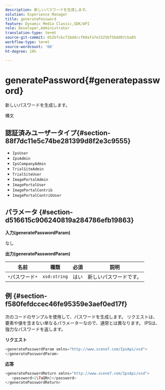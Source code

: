 ```yaml
---
description: 新しいパスワードを生成します。
solution: Experience Manager
title: generatePassword
feature: Dynamic Media Classic,SDK/API
role: Developer,Administrator
translation-type: tm+mt
source-git-commit: 052bfcbcf1bd4ccf60afa7e3325bf58dd07cba85
workflow-type: tm+mt
source-wordcount: '66'
ht-degree: 18%

---
```



# generatePassword{#generatepassword}

新しいパスワードを生成します。

構文

## 認証済みユーザータイプ{#section-88f7dc11e5c74be281399d8f2e3c9555}

* `IpsUser`
* `IpsAdmin`
* `IpsCompanyAdmin`
* `TrialSiteAdmin`
* `TrialSiteUser`
* `ImagePortalAdmin`
* `ImagePortalUser`
* `ImagePortalContrib`
* `ImagePortalContribUser`

## パラメータ {#section-d516615c906240819a284786efb19863}

**入力(generatePasswordParam)**

なし

**出力(generatePasswordParam)**

| 名前 | 種類 | 必須 | 説明 |
|---|---|---|---|
| `*`パスワード`*` | `xsd:string` | はい | 新しいパスワードです。 |

## 例 {#section-f580fefdccec46fe95359e3aef0ed17f}

次のコードのサンプルを使用して、パスワードを生成します。 リクエストは、要素や値を含まない単なるパラメーターなので、通常とは異なります。 IPSは、強力なパスワードを返します。

**リクエスト**

```java
<generatePasswordParam xmlns="http://www.scene7.com/IpsApi/xsd">
</generatePasswordParam>
```

**応答**

```java
<generatePasswordReturn xmlns="http://www.scene7.com/IpsApi/xsd">
   <password>1\7aQRn]</password>
</generatePasswordReturn>
```

